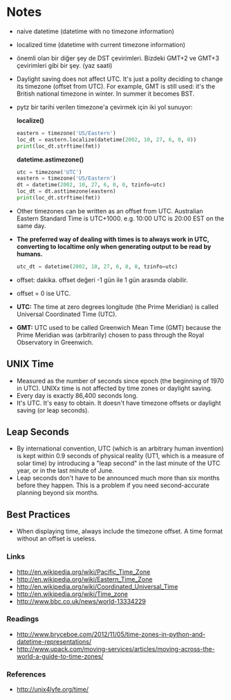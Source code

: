 # Notes

* naive datetime (datetime with no timezone information)
* localized time (datetime with current timezone information)
* önemli olan bir diğer şey de DST çevirimleri. Bizdeki GMT+2 ve GMT+3
  çevirimleri gibi bir şey. (yaz saati)
* Daylight saving does not affect UTC. It's just a polity deciding to change
  its timezone (offset from UTC). For example, GMT is still used: it's the
  British national timezone in winter. In summer it becomes BST.
* pytz bir tarihi verilen timezone'a çevirmek için iki yol sunuyor:

  **localize()**
  ```py
  eastern = timezone('US/Eastern')
  loc_dt = eastern.localize(datetime(2002, 10, 27, 6, 0, 0))
  print(loc_dt.strftime(fmt))
  ```

  **datetime.astimezone()**
  ```py
  utc = timezone('UTC')
  eastern = timezone('US/Eastern')
  dt = datetime(2002, 10, 27, 6, 0, 0, tzinfo=utc)
  loc_dt = dt.asttimezone(eastern)
  print(loc_dt.strftime(fmt))
  ```
* Other timezones can be written as an offset from UTC. Australian Eastern
  Standard Time is UTC+1000. e.g. 10:00 UTC is 20:00 EST on the same day.
* **The preferred way of dealing with times is to always work in UTC,
  converting to localtime only when generating output to be read by humans.**

  ```py
  utc_dt = datetime(2002, 10, 27, 6, 0, 0, tzinfo=utc)
  ```
* offset: dakika. offset değeri -1 gün ile 1 gün arasında olabilir.
* offset = 0 ise UTC.
* **UTC:** The time at zero degrees longitude (the Prime Meridian) is called
  Universal Coordinated Time (UTC).
* **GMT:** UTC used to be called Greenwich Mean Time (GMT) because the Prime
  Meridian was (arbitrarily) chosen to pass through the Royal Observatory in
  Greenwich.

## UNIX Time

* Measured as the number of seconds since epoch (the beginning of 1970 in
  UTC). UNIXx time is not affected by time zones or daylight saving.
* Every day is exactly 86,400 seconds long.
* It's UTC. It's easy to obtain. It doesn't have timezone offsets or daylight
  saving (or leap seconds).

## Leap Seconds

* By international convention, UTC (which is an arbitrary human invention) is
  kept within 0.9 seconds of physical reality (UT1, which is a measure of
  solar time) by introducing a "leap second" in the last minute of the UTC
  year, or in the last minute of June.
* Leap seconds don't have to be announced much more than six months before
  they happen. This is a problem if you need second-accurate planning beyond
  six months.

## Best Practices

* When displaying time, always include the timezone offset. A time format
  without an offset is useless.

### Links

* http://en.wikipedia.org/wiki/Pacific_Time_Zone
* http://en.wikipedia.org/wiki/Eastern_Time_Zone
* http://en.wikipedia.org/wiki/Coordinated_Universal_Time
* http://en.wikipedia.org/wiki/Time_zone
* http://www.bbc.co.uk/news/world-13334229

### Readings

* http://www.bryceboe.com/2012/11/05/time-zones-in-python-and-datetime-representations/
* http://www.upack.com/moving-services/articles/moving-across-the-world-a-guide-to-time-zones/

### References

* http://unix4lyfe.org/time/
